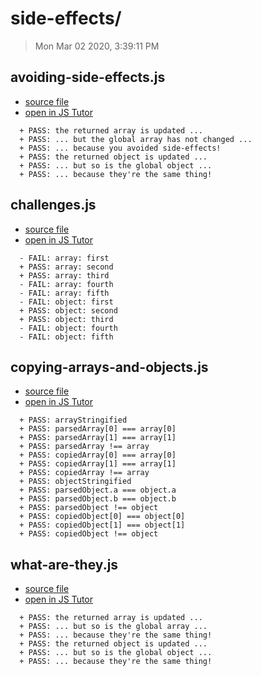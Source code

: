 
# side-effects/

> Mon Mar 02 2020, 3:39:11 PM

## avoiding-side-effects.js
* [source file](./avoiding-side-effects.js)
* [open in JS Tutor](http://www.pythontutor.com/live.html#code=%2F%2F%20the%20best%20way%20to%20avoid%20side-effects%20is%20to%20copy%20arguments%0A%2F%2F%20%20if%20your%20function%20takes%20an%20object%20or%20array%20as%20a%20parameter%0A%2F%2F%20%20create%20a%20copy%20at%20the%20beginning%20of%20your%20function%20and%20use%20the%20copy%0A%2F%2F%20psst.%20JS%20Tutor%20is%20helpful%20for%20this%20example%0A%0A%0Aconsole.log%28'%5Cn---%20avoiding%20side%20effects%3A%20arrays%20---'%29%3B%0A%0Afunction%20arraySideEffect%28arr%2C%20index%2C%20value%29%20%7B%0A%20%20const%20copiedArr%20%3D%20JSON.parse%28JSON.stringify%28arr%29%29%3B%0A%20%20copiedArr%5Bindex%5D%20%3D%20value%3B%0A%20%20return%20copiedArr%3B%0A%7D%0A%0Aconst%20globalArray%20%3D%20%5B1%2C%202%2C%203%5D%3B%0Aconst%20updatedArray%20%3D%20arraySideEffect%28globalArray%2C%200%2C%20'hi!'%29%3B%0A%0Aconsole.assert%28updatedArray%5B0%5D%20%3D%3D%3D%20'hi!'%2C%20'the%20returned%20array%20is%20updated%20...'%29%3B%0Aconsole.assert%28globalArray%5B0%5D%20%3D%3D%3D%201%2C%20'...%20but%20the%20global%20array%20has%20not%20changed%20...'%29%3B%0Aconsole.assert%28globalArray%20!%3D%3D%20updatedArray%2C%20%22...%20because%20you%20avoided%20side-effects!%22%29%3B%0A%0A%0Aconsole.log%28'---%20avoiding%20side%20effects%3A%20objects%20---'%29%3B%0A%0Afunction%20objectSideEffect%28obj%2C%20key%2C%20value%29%20%7B%0A%20%20const%20copiedObj%20%3D%20JSON.parse%28JSON.stringify%28obj%29%29%3B%0A%20%20copiedObj%5Bkey%5D%20%3D%20value%3B%0A%20%20return%20copiedObj%3B%0A%7D%0A%0Aconst%20globalObject%20%3D%20%7B%20a%3A%201%2C%20b%3A%202%2C%20c%3A%203%20%7D%3B%0Aconst%20updatedObject%20%3D%20objectSideEffect%28globalObject%2C%20'a'%2C%20'hi!'%29%3B%0A%0Aconsole.assert%28updatedObject.a%20%3D%3D%3D%20'hi!'%2C%20'the%20returned%20object%20is%20updated%20...'%29%3B%0Aconsole.assert%28globalObject.a%20%3D%3D%3D%201%2C%20'...%20but%20so%20is%20the%20global%20object%20...'%29%3B%0Aconsole.assert%28globalObject%20!%3D%3D%20updatedObject%2C%20%22...%20because%20they're%20the%20same%20thing!%22%29%3B%0A&cumulative=false&curInstr=2&heapPrimitives=nevernest&mode=display&origin=opt-live.js&py=js&rawInputLstJSON=%5B%5D&textReferences=false)
```
  + PASS: the returned array is updated ...
  + PASS: ... but the global array has not changed ...
  + PASS: ... because you avoided side-effects!
  + PASS: the returned object is updated ...
  + PASS: ... but so is the global object ...
  + PASS: ... because they're the same thing!
```

## challenges.js
* [source file](./challenges.js)
* [open in JS Tutor](http://www.pythontutor.com/live.html#code=%2F%2F%20modify%20these%20functions%20so%20to%20avoid%20side-effects%0A%0Aconsole.log%28'%5Cn--%20side%20effects%3A%20first%20challenge%20--'%29%3B%0A%0Afunction%20addOneToEach%28arr%29%20%7B%0A%20%20for%20%28let%20i%20%3D%200%3B%20i%20%3C%20arr.length%3B%20i%2B%2B%29%20%7B%0A%20%20%20%20arr%5Bi%5D%20%2B%3D%201%3B%0A%20%20%7D%0A%20%20return%20arr%3B%0A%7D%0A%0Aconst%20initialArray%20%3D%20%5B1%2C%202%5D%3B%0Aconst%20addedArray%20%3D%20addOneToEach%28initialArray%29%3B%0Aconsole.assert%28initialArray%20!%3D%3D%20addedArray%2C%20'array%3A%20first'%29%3B%0Aconsole.assert%28addedArray%5B0%5D%20%3D%3D%3D%202%2C%20'array%3A%20second'%29%3B%0Aconsole.assert%28addedArray%5B1%5D%20%3D%3D%3D%203%2C%20'array%3A%20third'%29%3B%0Aconsole.assert%28initialArray%5B0%5D%20%3D%3D%3D%201%2C%20'array%3A%20fourth'%29%3B%0Aconsole.assert%28initialArray%5B1%5D%20%3D%3D%3D%202%2C%20'array%3A%20fifth'%29%3B%0A%0A%0Aconsole.log%28'--%20side%20effects%3A%20second%20challenge%20--'%29%3B%0A%0Afunction%20setValueToKey%28obj%29%20%7B%0A%20%20for%20%28let%20key%20in%20obj%29%20%7B%0A%20%20%20%20obj%5Bkey%5D%20%3D%20key%3B%0A%20%20%7D%0A%20%20return%20obj%3B%0A%7D%0A%0Aconst%20initialObject%20%3D%20%7B%20a%3A%201%2C%20b%3A%202%20%7D%3B%0Aconst%20keyKeyObject%20%3D%20setValueToKey%28initialObject%29%3B%0Aconsole.assert%28initialObject%20!%3D%3D%20keyKeyObject%2C%20'object%3A%20first'%29%3B%0Aconsole.assert%28keyKeyObject.a%20%3D%3D%3D%20'a'%2C%20'object%3A%20second'%29%3B%0Aconsole.assert%28keyKeyObject.b%20%3D%3D%3D%20'b'%2C%20'object%3A%20third'%29%3B%0Aconsole.assert%28initialObject.a%20%3D%3D%3D%201%2C%20'object%3A%20fourth'%29%3B%0Aconsole.assert%28initialObject.b%20%3D%3D%3D%202%2C%20'object%3A%20fifth'%29%3B%0A&cumulative=false&curInstr=2&heapPrimitives=nevernest&mode=display&origin=opt-live.js&py=js&rawInputLstJSON=%5B%5D&textReferences=false)
```
  - FAIL: array: first
  + PASS: array: second
  + PASS: array: third
  - FAIL: array: fourth
  - FAIL: array: fifth
  - FAIL: object: first
  + PASS: object: second
  + PASS: object: third
  - FAIL: object: fourth
  - FAIL: object: fifth
```

## copying-arrays-and-objects.js
* [source file](./copying-arrays-and-objects.js)
* [open in JS Tutor](http://www.pythontutor.com/live.html#code=%2F%2F%20there%20are%20many%20ways%20to%20copy%20arrays%20%26%20objects%20in%20javascript%0A%2F%2F%20%20for%20now%20you%20will%20learn%20JSON.parse%28JSON.stringify%28thing%29%29%0A%2F%2F%20%20it's%20simplest%20to%20understand%20and%20works%20well%0A%0A%2F%2F%20JSON.stringify%20converts%20objects%20and%20arrays%20into%20strings%0A%2F%2F%20JSON.parse%20turns%20the%20strings%20into%20a%20new%20array%20or%20object%0A%0A%0Aconsole.log%28'%5Cn--%20JSON.parse%28JSON.stringify%28array%29%29%20--'%29%3B%0A%0A%2F%2F%20create%20a%20string%20version%20of%20the%20array%0Aconst%20array%20%3D%20%5Btrue%2C%20'hi'%5D%3B%0Aconst%20arrayStringified%20%3D%20JSON.stringify%28array%29%3B%0Aconsole.assert%28arrayStringified%20%3D%3D%3D%20'%5Btrue%2C%22hi%22%5D'%2C%20'arrayStringified'%29%3B%0A%0A%2F%2F%20create%20a%20new%20array%20based%20on%20the%20string%20version%0Aconst%20parsedArray%20%3D%20JSON.parse%28arrayStringified%29%3B%0Aconsole.assert%28parsedArray%5B0%5D%20%3D%3D%3D%20array%5B0%5D%2C%20'parsedArray%5B0%5D%20%3D%3D%3D%20array%5B0%5D'%29%3B%0Aconsole.assert%28parsedArray%5B1%5D%20%3D%3D%3D%20array%5B1%5D%2C%20'parsedArray%5B1%5D%20%3D%3D%3D%20array%5B1%5D'%29%3B%0A%0A%2F%2F%20and%20the%20new%20array%20is%20a%20true%20copy%20of%20the%20original%0Aconsole.assert%28parsedArray%20!%3D%3D%20array%2C%20'parsedArray%20!%3D%3D%20array'%29%3B%0A%0A%2F%2F%20or%20do%20it%20all%20in%20one%20step%3A%0Aconst%20copiedArray%20%3D%20JSON.parse%28JSON.stringify%28array%29%29%3B%0Aconsole.assert%28copiedArray%5B0%5D%20%3D%3D%3D%20array%5B0%5D%2C%20'copiedArray%5B0%5D%20%3D%3D%3D%20array%5B0%5D'%29%3B%0Aconsole.assert%28copiedArray%5B1%5D%20%3D%3D%3D%20array%5B1%5D%2C%20'copiedArray%5B1%5D%20%3D%3D%3D%20array%5B1%5D'%29%3B%0Aconsole.assert%28copiedArray%20!%3D%3D%20array%2C%20'copiedArray%20!%3D%3D%20array'%29%3B%0A%0A%0A%0Aconsole.log%28'--%20JSON.parse%28JSON.stringify%28object%29%29%20--'%29%3B%0A%0A%2F%2F%20create%20a%20string%20version%20of%20the%20object%0Aconst%20object%20%3D%20%7B%20a%3A%20true%2C%20b%3A%20'hi'%20%7D%3B%0Aconst%20objectStringified%20%3D%20JSON.stringify%28object%29%3B%0Aconsole.assert%28objectStringified%20%3D%3D%3D%20'%7B%22a%22%3Atrue%2C%22b%22%3A%22hi%22%7D'%2C%20'objectStringified'%29%3B%0A%0A%2F%2F%20create%20a%20new%20object%20based%20on%20the%20string%20version%0Aconst%20parsedObject%20%3D%20JSON.parse%28objectStringified%29%3B%0Aconsole.assert%28parsedObject.a%20%3D%3D%3D%20object.a%2C%20'parsedObject.a%20%3D%3D%3D%20object.a'%29%3B%0Aconsole.assert%28parsedObject.b%20%3D%3D%3D%20object.b%2C%20'parsedObject.b%20%3D%3D%3D%20object.b'%29%3B%0A%0A%2F%2F%20and%20the%20new%20object%20is%20true%20copy%20of%20the%20original%0Aconsole.assert%28parsedObject%20!%3D%3D%20object%2C%20'parsedObject%20!%3D%3D%20object'%29%3B%0A%0A%2F%2F%20or%20do%20it%20all%20in%20one%20step%3A%0Aconst%20copiedObject%20%3D%20JSON.parse%28JSON.stringify%28object%29%29%3B%0Aconsole.assert%28copiedObject%5B0%5D%20%3D%3D%3D%20object%5B0%5D%2C%20'copiedObject%5B0%5D%20%3D%3D%3D%20object%5B0%5D'%29%3B%0Aconsole.assert%28copiedObject%5B1%5D%20%3D%3D%3D%20object%5B1%5D%2C%20'copiedObject%5B1%5D%20%3D%3D%3D%20object%5B1%5D'%29%3B%0Aconsole.assert%28copiedObject%20!%3D%3D%20object%2C%20'copiedObject%20!%3D%3D%20object'%29%3B%0A%0A%0A%0A%0A&cumulative=false&curInstr=2&heapPrimitives=nevernest&mode=display&origin=opt-live.js&py=js&rawInputLstJSON=%5B%5D&textReferences=false)
```
  + PASS: arrayStringified
  + PASS: parsedArray[0] === array[0]
  + PASS: parsedArray[1] === array[1]
  + PASS: parsedArray !== array
  + PASS: copiedArray[0] === array[0]
  + PASS: copiedArray[1] === array[1]
  + PASS: copiedArray !== array
  + PASS: objectStringified
  + PASS: parsedObject.a === object.a
  + PASS: parsedObject.b === object.b
  + PASS: parsedObject !== object
  + PASS: copiedObject[0] === object[0]
  + PASS: copiedObject[1] === object[1]
  + PASS: copiedObject !== object
```

## what-are-they.js
* [source file](./what-are-they.js)
* [open in JS Tutor](http://www.pythontutor.com/live.html#code=%2F%2F%20arrays%20and%20objects%20arguments%20are%20passed%20by%20reference%0A%2F%2F%20%20this%20means%20a%20function%20is%20modifying%20the%20global%20data%20structure%0A%2F%2F%20side-effects%20happen%20when%3A%0A%2F%2F%20%20calling%20a%20function%20directly%20changes%20a%20global%20value%0A%2F%2F%20psst.%20JS%20Tutor%20is%20very%20helpful%20for%20these%20examples%0A%0Aconsole.log%28'%5Cn---%20side%20effects%3A%20arrays%20---'%29%3B%0A%0Afunction%20arraySideEffect%28arr%2C%20index%2C%20value%29%20%7B%0A%20%20arr%5Bindex%5D%20%3D%20value%3B%0A%20%20return%20arr%3B%0A%7D%0A%0Aconst%20globalArray%20%3D%20%5B1%2C%202%2C%203%5D%3B%0Aconst%20updatedArray%20%3D%20arraySideEffect%28globalArray%2C%200%2C%20'hi!'%29%3B%0A%0Aconsole.assert%28updatedArray%5B0%5D%20%3D%3D%3D%20'hi!'%2C%20'the%20returned%20array%20is%20updated%20...'%29%3B%0Aconsole.assert%28globalArray%5B0%5D%20%3D%3D%3D%20'hi!'%2C%20'...%20but%20so%20is%20the%20global%20array%20...'%29%3B%0Aconsole.assert%28globalArray%20%3D%3D%3D%20updatedArray%2C%20%22...%20because%20they're%20the%20same%20thing!%22%29%3B%0A%0A%0Aconsole.log%28'---%20side%20effects%3A%20objects%20---'%29%3B%0A%0Afunction%20objectSideEffect%28obj%2C%20key%2C%20value%29%20%7B%0A%20%20obj%5Bkey%5D%20%3D%20value%3B%0A%20%20return%20obj%3B%0A%7D%0A%0Aconst%20globalObject%20%3D%20%7B%20a%3A%201%2C%20b%3A%202%2C%20c%3A%203%20%7D%3B%0Aconst%20updatedObject%20%3D%20objectSideEffect%28globalObject%2C%20'a'%2C%20'hi!'%29%3B%0A%0Aconsole.assert%28updatedObject.a%20%3D%3D%3D%20'hi!'%2C%20'the%20returned%20object%20is%20updated%20...'%29%3B%0Aconsole.assert%28globalObject.a%20%3D%3D%3D%20'hi!'%2C%20'...%20but%20so%20is%20the%20global%20object%20...'%29%3B%0Aconsole.assert%28globalObject%20%3D%3D%3D%20updatedObject%2C%20%22...%20because%20they're%20the%20same%20thing!%22%29%3B%0A&cumulative=false&curInstr=2&heapPrimitives=nevernest&mode=display&origin=opt-live.js&py=js&rawInputLstJSON=%5B%5D&textReferences=false)
```
  + PASS: the returned array is updated ...
  + PASS: ... but so is the global array ...
  + PASS: ... because they're the same thing!
  + PASS: the returned object is updated ...
  + PASS: ... but so is the global object ...
  + PASS: ... because they're the same thing!
```
